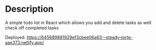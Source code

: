 # Description
A simple todo list in React which allows you add and delete tasks as well check off completed tasks

Deployed: https://645689881929ef3cbee06a63--steady-torte-aae373.netlify.app/
